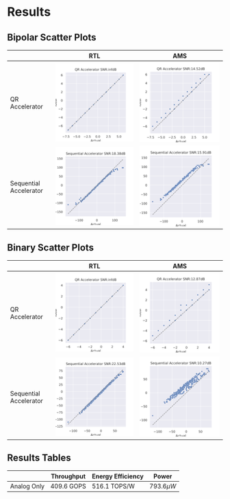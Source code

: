 # Results

## Bipolar Scatter Plots
|   | RTL | AMS |
|---|-----|-----|
| QR Accelerator | ![alt text](images/qr_acc_bipolar.svg) | ![alt text](images/qr_acc_ams_bipolar.svg) |
| Sequential Accelerator | ![alt text](images/seq_acc_bipolar.svg) | ![alt text](images/seq_acc_ams_bipolar.svg) |

## Binary Scatter Plots
|   | RTL | AMS |
|---|-----|-----|
| QR Accelerator | ![alt text](images/qr_acc_binary.svg) | ![alt text](images/qr_acc_ams_binary.svg) |
| Sequential Accelerator | ![alt text](images/seq_acc_binary.svg) | ![alt text](images/seq_acc_ams_binary.svg) |

## Results Tables

|       |Throughput       |Energy Efficiency     |Power      |
|---|----|----|---|
|Analog Only |$409.6$ GOPS | $516.1$ TOPS/W | $793.6 \mu W$ |